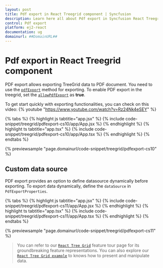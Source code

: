 ```yaml
---
layout: post
title: Pdf export in React Treegrid component | Syncfusion
description: Learn here all about Pdf export in Syncfusion React Treegrid component of Syncfusion Essential JS 2 and more.
control: Pdf export 
platform: ej2-react
documentation: ug
domainurl: ##DomainURL##
---
```


# Pdf export in React Treegrid component

PDF export allows exporting TreeGrid data to PDF document. You need to use the [`pdfExport`](https://ej2.syncfusion.com/react/documentation/api/treegrid/#pdfexport) method for exporting. To enable PDF export in the treegrid, set the [`allowPdfExport`](https://ej2.syncfusion.com/react/documentation/api/treegrid/#allowpdfexport) as **true**.

To get start quickly with exporting functionalities, you can check on this video:
{% youtube "https://www.youtube.com/watch?v=Rz24Nk4eSEY" %}

{% tabs %}
{% highlight js tabtitle="app.jsx" %}
{% include code-snippet/treegrid/pdfexport-cs10/app/App.jsx %}
{% endhighlight %}
{% highlight ts tabtitle="app.tsx" %}
{% include code-snippet/treegrid/pdfexport-cs10/app/App.tsx %}
{% endhighlight %}
{% endtabs %}

 {% previewsample "page.domainurl/code-snippet/treegrid/pdfexport-cs10" %}

## Custom data source

PDF export provides an option to define datasource dynamically before exporting. To export data dynamically, define the `dataSource` in `PdfExportProperties`.

{% tabs %}
{% highlight js tabtitle="app.jsx" %}
{% include code-snippet/treegrid/pdfexport-cs11/app/App.jsx %}
{% endhighlight %}
{% highlight ts tabtitle="app.tsx" %}
{% include code-snippet/treegrid/pdfexport-cs11/app/App.tsx %}
{% endhighlight %}
{% endtabs %}

 {% previewsample "page.domainurl/code-snippet/treegrid/pdfexport-cs11" %}

> You can refer to our [`React Tree Grid`](https://www.syncfusion.com/react-ui-components/react-tree-grid) feature tour page for its groundbreaking feature representations. You can also explore our [`React Tree Grid example`](https://ej2.syncfusion.com/react/demos/#/material/treegrid/treegrid-overview) to knows how to present and manipulate data.
